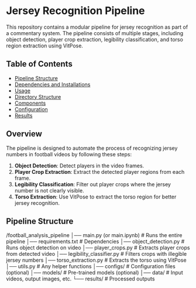 # Jersey Recognition Pipeline

This repository contains a modular pipeline for jersey recognition as part of a commentary system. The pipeline consists of multiple stages, including object detection, player crop extraction, legibility classification, and torso region extraction using VitPose. 

## Table of Contents
- [Pipeline Structure](#pipeline-structure)
- [Dependencies and Installations](#installation)
- [Usage](#usage)
- [Directory Structure](#directory-structure)
- [Components](#components)
- [Configuration](#configuration)
- [Results](#results)

## Overview
The pipeline is designed to automate the process of recognizing jersey numbers in football videos by following these steps:
1. **Object Detection**: Detect players in the video frames.
2. **Player Crop Extraction**: Extract the detected player regions from each frame.
3. **Legibility Classification**: Filter out player crops where the jersey number is not clearly visible.
4. **Torso Extraction**: Use VitPose to extract the torso region for better jersey recognition.

## Pipeline Structure
/football_analysis_pipeline 
│── main.py (or main.ipynb) # Runs the entire pipeline 
│── requirements.txt # Dependencies │── object_detection.py # Runs object detection on video │── player_crops.py # Extracts player crops from detected video │── legibility_classifier.py # Filters crops with illegible jersey numbers │── torso_extraction.py # Extracts the torso using VitPose │── utils.py # Any helper functions │── configs/ # Configuration files (optional) │── models/ # Pre-trained models (optional) │── data/ # Input videos, output images, etc. └── results/ # Processed outputs
